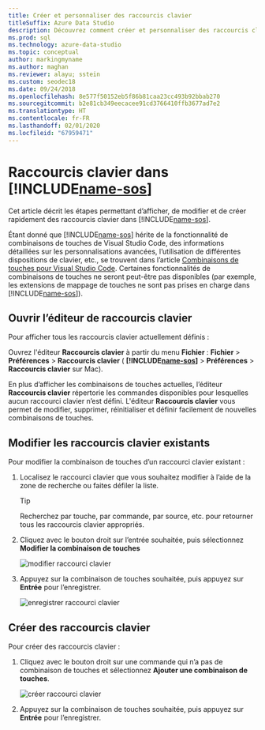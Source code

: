 ```yaml
---
title: Créer et personnaliser des raccourcis clavier
titleSuffix: Azure Data Studio
description: Découvrez comment créer et personnaliser des raccourcis clavier dans Azure Data Studio
ms.prod: sql
ms.technology: azure-data-studio
ms.topic: conceptual
author: markingmyname
ms.author: maghan
ms.reviewer: alayu; sstein
ms.custom: seodec18
ms.date: 09/24/2018
ms.openlocfilehash: 8e577f50152eb5f86b81caa23cc493b92bbab270
ms.sourcegitcommit: b2e81cb349eecacee91cd3766410ffb3677ad7e2
ms.translationtype: HT
ms.contentlocale: fr-FR
ms.lasthandoff: 02/01/2020
ms.locfileid: "67959471"
---
```

# <a name="keyboard-shortcuts-in-includename-sosincludesname-sosmd"></a>Raccourcis clavier dans [!INCLUDE[name-sos](../includes/name-sos.md)]

Cet article décrit les étapes permettant d’afficher, de modifier et de créer rapidement des raccourcis clavier dans [!INCLUDE[name-sos](../includes/name-sos-short.md)].

Étant donné que [!INCLUDE[name-sos](../includes/name-sos-short.md)] hérite de la fonctionnalité de combinaisons de touches de Visual Studio Code, des informations détaillées sur les personnalisations avancées, l’utilisation de différentes dispositions de clavier, etc., se trouvent dans l’article [Combinaisons de touches pour Visual Studio Code](https://code.visualstudio.com/docs/getstarted/keybindings). Certaines fonctionnalités de combinaisons de touches ne seront peut-être pas disponibles (par exemple, les extensions de mappage de touches ne sont pas prises en charge dans [!INCLUDE[name-sos](../includes/name-sos-short.md)]).


## <a name="open-the-keyboard-shortcuts-editor"></a>Ouvrir l’éditeur de raccourcis clavier

Pour afficher tous les raccourcis clavier actuellement définis :

Ouvrez l'éditeur **Raccourcis clavier** à partir du menu **Fichier** : **Fichier** > **Préférences** > **Raccourcis clavier** ( **[!INCLUDE[name-sos](../includes/name-sos-short.md)]**  > **Préférences** > **Raccourcis clavier** sur Mac).

En plus d’afficher les combinaisons de touches actuelles, l’éditeur **Raccourcis clavier** répertorie les commandes disponibles pour lesquelles aucun raccourci clavier n’est défini. L'éditeur **Raccourcis clavier** vous permet de modifier, supprimer, réinitialiser et définir facilement de nouvelles combinaisons de touches.  


## <a name="edit-existing-keyboard-shortcuts"></a>Modifier les raccourcis clavier existants

Pour modifier la combinaison de touches d’un raccourci clavier existant :

1. Localisez le raccourci clavier que vous souhaitez modifier à l’aide de la zone de recherche ou faites défiler la liste.
   > [!TIP]
   > Recherchez par touche, par commande, par source, etc. pour retourner tous les raccourcis clavier appropriés.

1. Cliquez avec le bouton droit sur l’entrée souhaitée, puis sélectionnez **Modifier la combinaison de touches**

   ![modifier raccourci clavier](media/keyboard-shortcuts/change-keybinding.png)

1. Appuyez sur la combinaison de touches souhaitée, puis appuyez sur **Entrée** pour l’enregistrer. 

   ![enregistrer raccourci clavier](media/keyboard-shortcuts/save-keybinding.png)

## <a name="create-new-keyboard-shortcuts"></a>Créer des raccourcis clavier

Pour créer des raccourcis clavier :

1. Cliquez avec le bouton droit sur une commande qui n’a pas de combinaison de touches et sélectionnez **Ajouter une combinaison de touches**.

   ![créer raccourci clavier](media/keyboard-shortcuts/add-keybinding.png)

1. Appuyez sur la combinaison de touches souhaitée, puis appuyez sur **Entrée** pour l’enregistrer.


